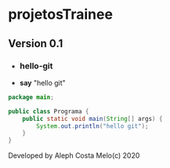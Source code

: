 # projetosTrainee

## Version 0.1
- ### hello-git
- **say** "hello git"




```java
package main;

public class Programa {
    public static void main(String[] args) {
        System.out.println("hello git");
    }
}

```

Developed by Aleph Costa Melo(c) 2020